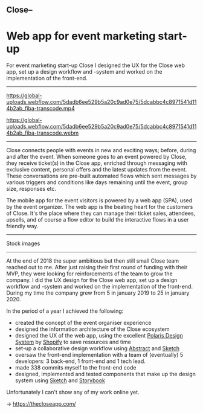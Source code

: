 ## Close–

# Web app for event marketing start-up

For event marketing start-up Close I designed the UX for the Close web app, set up a design workflow and -system and worked on the implementation of the front-end.

---

https://global-uploads.webflow.com/5dadb6ee529b5a20c9ad0e75/5dcabbc4c8971541d114b2ab_fiba-transcode.mp4

https://global-uploads.webflow.com/5dadb6ee529b5a20c9ad0e75/5dcabbc4c8971541d114b2ab_fiba-transcode.webm

---

Close connects people with events in new and exciting ways; before, during and after the event. When someone goes to an event powered by Close, they receive ticket(s) in the Close app, enriched through messaging with exclusive content, personal offers and the latest updates from the event. These conversations are pre-built automated flows which sent messages by various triggers and conditions like days remaining until the event, group size, responses etc.

The mobile app for the event visitors is powered by a web app (SPA), used by the event organizer. The web app is the beating heart for the customers of Close. It's the place where they can manage their ticket sales, attendees, upsells, and of course a flow editor to build the interactive flows in a user friendly way.

---

Stock images

---

At the end of 2018 the super ambitious but then still small Close team reached out to me. After just raising their first round of funding with their MVP, they were looking for reinforcements of the team to grow the company. I did the UX design for the Close web app, set up a design workflow and -system and worked on the implementation of the front-end. During my time the company grew from 5 in january 2019 to 25 in january 2020.

In the period of a year I achieved the following:

- created the concept of the event organiser experience
- designed the information architecture of the Close ecosystem
- designed the UX of the web app, using the excellent [Polaris Design System](https://polaris.shopify.com/) by [Shopify](https://shopify.com) to save resources and time
- set-up a collaborative design workflow using [Abstract](https://getabstract.com) and [Sketch](https://sketch.com)
- oversaw the front-end implementation with a team of (eventually) 5 developers: 3 back-end, 1 front-end and 1 tech lead.
- made 338 commits myself to the front-end code
- designed, implemented and tested components that make up the design system using [Sketch](https://sketch.com) and [Storybook](https://storybook.js.org/)

Unfortunately I can't show any of my work online yet.

&rarr; https://thecloseapp.com/
